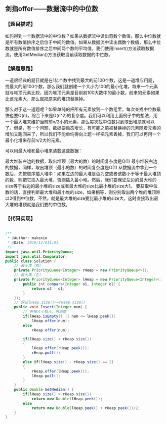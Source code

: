 ## 剑指offer——数据流中的中位数
### 【题目描述】
如何得到一个数据流中的中位数？如果从数据流中读出奇数个数值，那么中位数就是所有数值排序之后位于中间的数值。如果从数据流中读出偶数个数值，那么中位数就是所有数值排序之后中间两个数的平均值。我们使用Insert()方法读取数据流，使用GetMedian()方法获取当前读取数据的中位数。
### 【解题思路】
一道很经典的题目就是在1亿个数中找到最大的前100个数，这是一道堆应用题，找最大的前100个数，那么我们就创建一个大小为100的最小化堆，每来一个元素就与堆顶元素比较，因为堆顶元素是目前前100大数中的最小数，前来的元素如果比该元素大，那么就把原来的堆顶替换掉。

那么对于这一道题呢？如果单纯的把所有元素放到一个数组里，每次查找中位数最快也要O(n)，综合下来是O(n^2)的复杂度。我们可以利用上面例子中的想法，用一个最大堆来维护当前前n/2小的元素，那么每次找中位数只到取出堆顶就可以了。但是，有一个问题，数据要动态增长，有可能之前被替换掉的元素随着元素的增加又跑回来了，所以我们不能单纯得向上题一样把元素丢掉，我们可以再用一个最小化堆来存前n/2大的元素。

可以用最大堆和最小堆来装载这些数据：

最大堆装左边的数据，取出堆顶（最大的数）的时间复杂度是O(1)
最小堆装右边的数据，同样，取出堆顶（最小的数）的时间复杂度是O(1)
从数据流中拿到一个数后，先按顺序插入堆中：如果左边的最大堆是否为空或者该数小于等于最大堆顶的数，则把它插入最大堆，否则插入最小堆。然后，我们要保证左边的最大堆的size等于右边的最小堆的size或者最大堆的size比最小堆的size大1。
要获取中位数的话，直接判断最大堆和最小堆的size，如果相等，则分别取出两个堆的堆顶除以2得到中位数，不然，就是最大堆的size要比最小堆的size大，这时直接取出最大堆的堆顶就是我们要的中位数。

### 【代码实现】

```java

/**
 * @Author: makexin
 * @Date: 2019/12/811:01
 */
import java.util.PriorityQueue;
import java.util.Comparator;
public class Solution {
    // 最小堆（右）
    private PriorityQueue<Integer> rHeap = new PriorityQueue<>();
    // 最大堆（左）
    private PriorityQueue<Integer> lHeap = new PriorityQueue<Integer>(15, new Comparator<Integer>() {
        public int compare(Integer o1, Integer o2) {
            return o2 - o1;
        }
    });
    // 保证lHeap.size()>=rHeap.size()
    public void Insert(Integer num) {
        // 先按大小插入，再调整
        if(lHeap.isEmpty() || num <= lHeap.peek())
            lHeap.offer(num);
        else
            rHeap.offer(num);

        if(lHeap.size() < rHeap.size())
        {
            lHeap.offer(rHeap.peek());
            rHeap.poll();
        }
        else if(lHeap.size() - rHeap.size() == 2)
        {
            rHeap.offer(lHeap.peek());
            lHeap.poll();
        }
    }
    public Double GetMedian() {
        if(lHeap.size() > rHeap.size())
            return new Double(lHeap.peek());
        else
            return new Double(lHeap.peek() + rHeap.peek())/2;
    }
}

```
